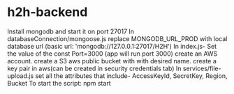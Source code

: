 # h2h-backend
Install mongodb and start it on port 27017
In databaseConnection/mongoose.js replace MONGODB_URL_PROD with local database url (basic url: 'mongodb://127.0.0.1:27017/H2H')
In index.js- Set the value of the const Port=3000 (app will run port 3000)
create an AWS account.
create a S3 aws public bucket with with desired name.
create a key pair in aws(can be created in security credentials tab)
In services/file-upload.js set all the attributes that include- AccessKeyId, SecretKey, Region, Bucket
To start the script: npm start
